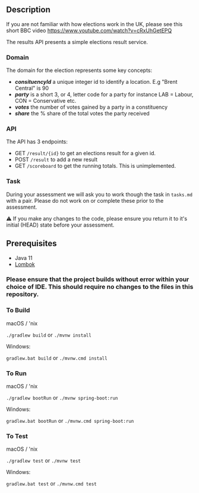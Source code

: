 ## Description

If you are not familiar with how elections work in the UK, please see this short BBC video https://www.youtube.com/watch?v=cRxUhGetEPQ

The results API presents a simple elections result service.

### Domain
The domain for the election represents some key concepts:
- _**consituencyId**_ a unique integer id to identify a location. E.g "Brent Central" is 90
- _**party**_ is a short 3, or 4, letter code for a party for instance LAB = Labour, CON = Conservative etc.
- _**votes**_ the number of votes gained by a party in a constituency
- _**share**_ the % share of the total votes the party received

### API
The API has 3 endpoints:
- GET `/result/{id}` to get an elections result for a given id.
- POST `/result` to add a new result
- GET `/scoreboard` to get the running totals. This is unimplemented.

### Task

During your assessment we will ask you to work though the task in `tasks.md` with a pair. Please do not work on or complete these prior to the assessment.

:warning:  If you make any changes to the code, please ensure you return it to it's initial (HEAD) state before your assessment.

## Prerequisites
- Java 11
- [Lombok](https://projectlombok.org/)

### Please ensure that the project builds without error within your choice of IDE. This should require no changes to the files in this repository.
### To Build
macOS / 'nix

`./gradlew build` or `./mvnw install`

Windows:

`gradlew.bat build` or `./mvnw.cmd install`

### To Run
macOS / 'nix

`./gradlew bootRun` or `./mvnw spring-boot:run`

Windows:

`gradlew.bat bootRun` or `./mvnw.cmd spring-boot:run`

### To Test
macOS / 'nix

`./gradlew test` or `./mvnw test`

Windows:

`gradlew.bat test` or `./mvnw.cmd test`
